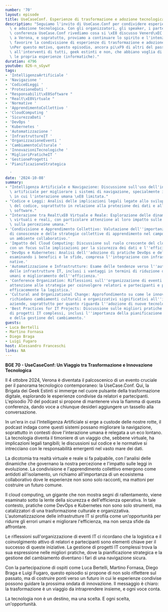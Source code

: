 ```yaml
---
number: '70'
layout: episode
title: UseCaseConf. Esperienze di trasformazione e adozione tecnologica
description: "Seguiamo l'invito di UseCase.Conf per condividere esperienze di trasformazione\
  \ e adozione tecnologica. Con gli organizzatori, gli speaker, i partecipanti della\
  \ conferenza UseCase.Conf rivediamo cosa si \xE8 discusso Venerd\xEC 4 Ottobre 2024\
  \ a Verona, e sopratutto, proviamo a continuare lo spirito e l'intenzione dell'evento:\
  \ favorire la condivisione di esperienze di trasformazione e adozione tecnologica.\r\
  \nPer questo motivo, questo episodio, ancora pi\xF9 di altri del passato, \xE8 aperto\
  \ all'interventi di tutti, geek estinti e non, che abbiano voglia di condividere\
  \ le propria esperienze (informatiche)."
duration: 4796
youtube: 826-n_sGywY
tags:
- 'IntelligenzaArtificiale '
- 'Navigazione '
- 'CodiceELeggi '
- 'ProtezioneDati '
- "Responsabilit\xE0Software "
- "Realt\xE0Virtuale "
- 'Normative '
- 'ApprendimentoCollettivo '
- 'CloudComputing '
- 'SicurezzaDati '
- 'DevOps '
- 'Kubernetes '
- 'Automatizzazione '
- 'InfrastruttureIT '
- 'OrganizzazioneEventi '
- 'CambiamentoCulturale '
- 'InnovazioniTecnologiche '
- 'MiglioriPraticheIT '
- 'GestioneProgetti '
- 'PianificazioneStrategica

  '
date: '2024-10-08'
summary:
- "Intelligenza Artificiale e Navigazione: Discussione sull'uso dell'intelligenza\
  \ artificiale per migliorare i sistemi di navigazione, specialmente in contesti\
  \ in cui l'interazione umana \xE8 limitata."
- "Codice e Leggi: Analisi delle implicazioni legali legate allo sviluppo e all'uso\
  \ del codice, soprattutto in relazione alla protezione dei dati e alla responsabilit\xE0\
  \ software."
- "Interazione tra Realt\xE0 Virtuale e Reale: Esplorazione delle dinamiche tra ambienti\
  \ virtuali e reali, con particolare attenzione al loro impatto sulle normative e\
  \ sulla percezione umana."
- 'Condivisione e Apprendimento Collettivo: Valutazione dell''importanza della condivisione
  di conoscenze e delle strategie collettive di apprendimento nel campo IT, promuovendo
  un ambiente collaborativo.'
- 'Impatto del Cloud Computing: Discussione sul ruolo crescente del cloud computing,
  con un focus sulle implicazioni per la sicurezza dei dati e l''efficienza operativa.'
- 'DevOps e Kubernetes: Analisi dell''adozione di pratiche DevOps e dell''uso di Kubernetes,
  esaminando i benefici e le sfide, compresa l''integrazione con infrastrutture cloud
  native.'
- 'Automatizzazione e Infrastrutture: Esame delle tendenze verso l''automatizzazione
  delle infrastrutture IT, inclusi i vantaggi in termini di riduzione degli errori
  umani e miglioramento dell''efficienza.'
- 'Conference Organization: Riflessioni sull''organizzazione di eventi IT, con particolare
  attenzione alle strategie per coinvolgere relatori e partecipanti e per gestire
  efficacemente la logistica.'
- 'Cultural and Organizational Change: Approfondimento su come le innovazioni tecnologiche
  richiedano cambiamenti culturali e organizzativi significativi all''interno delle
  aziende, soprattutto per quanto riguarda l''adozione di nuove tecnologie come Kubernetes.'
- 'Best Practices for IT Projects: Discussione sulle migliori pratiche per la gestione
  di progetti IT complessi, inclusi l''importanza della pianificazione strategica
  e della gestione del cambiamento.'
guests:
- Luca Bertelli
- Martino Fornasa
- Diego Braga
- Luigi Fugaro
host: Alessandro Franceschi
links: NA
---
```

**BGE 70 - UseCaseConf: Un Viaggio tra Trasformazione e Innovazione Tecnologica**

Il 4 ottobre 2024, Verona è diventata il palcoscenico di un evento cruciale per il panorama tecnologico contemporaneo: la UseCase.Conf. Qui, la Brigata dei Geek Estinti si immerge nel cuore pulsante della trasformazione digitale, esplorando le esperienze condivise da relatori e partecipanti. L'episodio 70 del podcast si propone di mantenere viva la fiamma di questa conferenza, dando voce a chiunque desideri aggiungere un tassello alla conversazione. 

In un'era in cui l'Intelligenza Artificiale si erge a custode delle nostre rotte, il podcast indaga come questi sistemi possano migliorare la navigazione, soprattutto in contesti dove l'interazione umana è relegata a un eco lontano. La tecnologia diventa il timoniere di un viaggio che, sebbene virtuale, ha implicazioni legali tangibili; le discussioni sul codice e le normative si intrecciano con le responsabilità emergenti nel vasto mare dei dati.

La dicotomia tra realtà virtuale e reale si fa palpabile, con l'analisi delle dinamiche che governano la nostra percezione e l'impatto sulle leggi in evoluzione. La condivisione e l'apprendimento collettivo emergono come antidoti all'isolamento, un richiamo all'importanza di un ecosistema collaborativo dove le esperienze non sono solo racconti, ma mattoni per costruire un futuro comune.

Il cloud computing, un gigante che non mostra segni di rallentamento, viene esaminato sotto la lente della sicurezza e dell'efficienza operativa. In tale contesto, pratiche come DevOps e Kubernetes non sono solo strumenti, ma catalizzatori di una trasformazione culturale e organizzativa. L'automatizzazione delle infrastrutture IT si profila come un'opportunità per ridurre gli errori umani e migliorare l'efficienza, ma non senza sfide da affrontare.

Le riflessioni sull'organizzazione di eventi IT ci ricordano che la logistica e il coinvolgimento attivo di relatori e partecipanti sono elementi chiave per il successo di queste iniziative. La gestione di progetti IT complessi trova la sua espressione nelle migliori pratiche, dove la pianificazione strategica e la gestione del cambiamento diventano i fari di una navigazione sicura.

Con la partecipazione di ospiti come Luca Bertelli, Martino Fornasa, Diego Braga e Luigi Fugaro, questo episodio si propone di non solo riflettere sul passato, ma di costruire ponti verso un futuro in cui le esperienze condivise possono guidare la prossima ondata di innovazione. Il messaggio è chiaro: la trasformazione è un viaggio da intraprendere insieme, e ogni voce conta. 

La tecnologia non è un destino, ma una scelta. E ogni scelta, un'opportunità.
